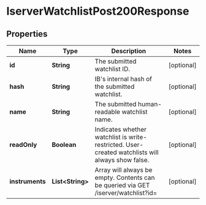 

# IserverWatchlistPost200Response


## Properties

| Name | Type | Description | Notes |
|------------ | ------------- | ------------- | -------------|
|**id** | **String** | The submitted watchlist ID. |  [optional] |
|**hash** | **String** | IB&#39;s internal hash of the submitted watchlist. |  [optional] |
|**name** | **String** | The submitted human-readable watchlist name. |  [optional] |
|**readOnly** | **Boolean** | Indicates whether watchlist is write-restricted. User-created watchlists will always show false. |  [optional] |
|**instruments** | **List&lt;String&gt;** | Array will always be empty. Contents can be queried via GET /iserver/watchlist?id&#x3D; |  [optional] |



